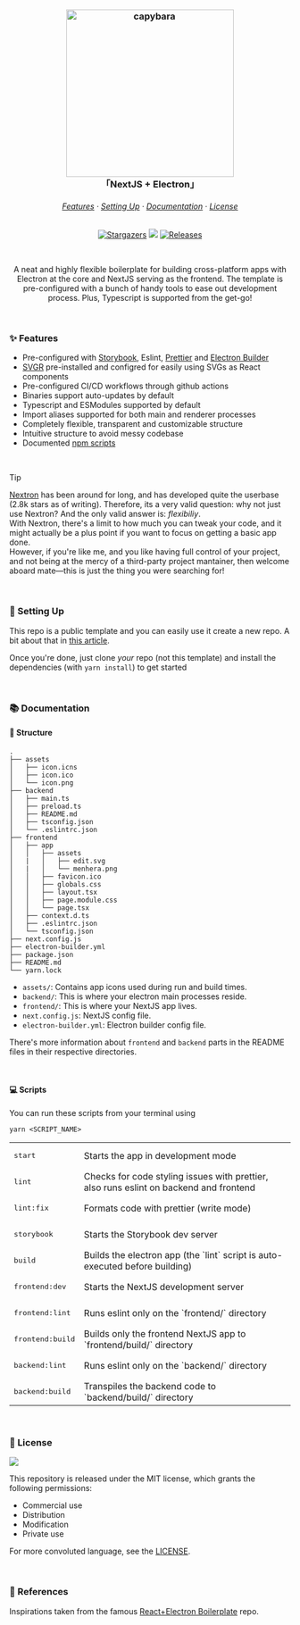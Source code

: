 <h3 align="center">
	<img src="https://github.com/DarkGuy10/NextJS-Electron-Boilerplate/assets/62807269/1f7a5a9a-a8c7-4ec7-b5f5-6a4fbfe0f1b2" alt="capybara" height="300px" /><br/>
	「NextJS + Electron」
</h3>

<h6 align="center">
  <a href="#-features">Features</a>
  ·
  <a href="#-setting-up">Setting Up</a>
  ·
  <a href="#-documentation">Documentation</a>
  ·
  <a href="#-license">License</a>
</h6>

<p align="center">
	<a href="https://github.com/darkguy10/NextJS-Electron-Boilerplate/stargazers">
		<img alt="Stargazers" src="https://img.shields.io/github/stars/darkguy10/NextJS-Electron-Boilerplate?style=for-the-badge&logo=starship&color=C9CBFF&logoColor=D9E0EE&labelColor=302D41"></a>
	<a href="https://github.com/DarkGuy10/NextJS-Electron-Boilerplate/issues">
		<img src="https://img.shields.io/github/issues/DarkGuy10/NextJS-Electron-Boilerplate?colorA=1e1e28&colorB=bee4ed&logoColor=D9E0EE&logo=gitbook&style=for-the-badge"></a>
  <a href="https://github.com/darkguy10/NextJS-Electron-Boilerplate/releases/latest">
  	<img alt="Releases" src="https://img.shields.io/github/release/darkguy10/NextJS-Electron-Boilerplate?style=for-the-badge&logo=github&color=F2CDCD&logoColor=D9E0EE&labelColor=302D41"/></a>
</p>

&nbsp;

<p align="center">
  A neat and highly flexible boilerplate for building cross-platform apps with Electron at the core and NextJS serving as the frontend. The template is pre-configured with a bunch of handy tools to ease out development process. Plus, Typescript is supported from the get-go!
</p>

&nbsp;

### ✨ Features

- Pre-configured with [Storybook](https://storybook.js.org/), Eslint, [Prettier](https://prettier.io/) and [Electron Builder](https://www.electron.build)
- [SVGR](https://react-svgr.com/) pre-installed and configred for easily using SVGs as React components
- Pre-configured CI/CD workflows through github actions
- Binaries support auto-updates by default
- Typescript and ESModules supported by default
- Import aliases supported for both main and renderer processes
- Completely flexible, transparent and customizable structure
- Intuitive structure to avoid messy codebase
- Documented <a href="#-scripts">npm scripts</a>

&nbsp;

> [!TIP]
> ​[Nextron](https://github.com/saltyshiomix/nextron) has been around for long, and has developed quite the userbase (2.8k stars as of writing). Therefore, its a very valid question: why not just use Nextron?
> And the only valid answer is: _flexibiliy_.<br/>
> With Nextron, there's a limit to how much you can tweak your code, and it might actually be a plus point if you want to focus on getting a basic app done.<br />
> However, if you're like me, and you like having full control of your project, and not being at the mercy of a third-party project mantainer, then welcome aboard mate—this is just the thing you were searching for!

&nbsp;

### 🚀 Setting Up

This repo is a public template and you can easily use it create a new repo. A bit about that in [this article](https://docs.github.com/en/repositories/creating-and-managing-repositories/creating-a-repository-from-a-template).

Once you're done, just clone _your_ repo (not this template) and install the dependencies (with `yarn install`) to get started

&nbsp;

### 📚 Documentation

#### 📂 Structure

```
.
├── assets
│   ├── icon.icns
│   ├── icon.ico
│   └── icon.png
├── backend
│   ├── main.ts
│   ├── preload.ts
│   ├── README.md
│   ├── tsconfig.json
│   └── .eslintrc.json
├── frontend
│   ├── app
│   │   ├── assets
│   |   │   ├── edit.svg
│   |   │   └── menhera.png
│   │   ├── favicon.ico
│   │   ├── globals.css
│   │   ├── layout.tsx
│   │   ├── page.module.css
│   │   └── page.tsx
│   ├── context.d.ts
│   ├── .eslintrc.json
│   └── tsconfig.json
├── next.config.js
├── electron-builder.yml
├── package.json
├── README.md
└── yarn.lock

```

- `assets/`: Contains app icons used during run and build times.
- `backend/`: This is where your electron main processes reside.
- `frontend/`: This is where your NextJS app lives.
- `next.config.js`: NextJS config file.
- `electron-builder.yml`: Electron builder config file.

There's more information about `frontend` and `backend` parts in the README files in their respective directories.

&nbsp;

#### 💻 Scripts

You can run these scripts from your terminal using

```
yarn <SCRIPT_NAME>
```

<table> 
	<tr>
		<td> <pre>start</pre> </td>
		<td>Starts the app in development mode</td>
	</tr>
	<tr>
		<td> <pre>lint</pre> </td>
		<td>Checks for code styling issues with prettier, also runs eslint on backend and frontend</td>
	</tr>
	<tr>
		<td> <pre>lint:fix</pre> </td>
		<td>Formats code with prettier (write mode)</td>
	</tr>
	<tr>
		<td> <pre>storybook</pre> </td>
		<td>Starts the Storybook dev server</td>
	</tr>
	<tr>
		<td> <pre>build</pre> </td>
		<td>Builds the electron app (the `lint` script is auto-executed before building)</td>
	</tr>
	<tr>
		<td><pre>frontend:dev</pre></td>
		<td>Starts the NextJS development server</td>
	</tr>
	<tr>
		<td> <pre>frontend:lint</pre> </td>
		<td>Runs eslint only on the `frontend/` directory</td>
	</tr>
	<tr>
		<td> <pre>frontend:build</pre> </td>
		<td>Builds only the frontend NextJS app to `frontend/build/` directory</td>
	</tr>
	<tr>
		<td> <pre>backend:lint</pre> </td>
		<td>Runs eslint only on the `backend/` directory</td>
	</tr>
	<tr>
		<td> <pre>backend:build</pre> </td>
		<td>Transpiles the backend code to `backend/build/` directory</td>
	</tr>
</table>

&nbsp;

### 📜 License

<a href="https://github.com/darkguy10/NextJS-Electron-Boilerplate/blob/main/LICENSE"><img src="https://img.shields.io/github/license/darkguy10/NextJS-Electron-Boilerplate?style=for-the-badge&labelColor=302D41&color=C9CBFF"/></a>

This repository is released under the MIT license, which grants the following permissions:

- Commercial use
- Distribution
- Modification
- Private use

For more convoluted language, see the [LICENSE](https://github.com/darkguy10/NextJS-Electron-Boilerplate/blob/main/LICENSE.md).

&nbsp;

### 📖 References

Inspirations taken from the famous [React+Electron Boilerplate](https://github.com/electron-react-boilerplate/electron-react-boilerplate) repo.
